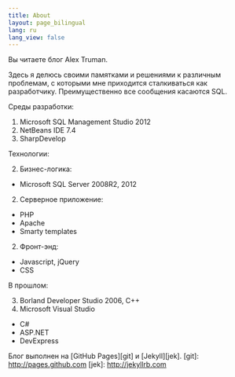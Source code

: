 ```yaml
---
title: About
layout: page_bilingual
lang: ru
lang_view: false
---
```

Вы читаете блог Alex Truman.

Здесь я делюсь своими памятками и решениями к различным проблемам, с которыми мне приходится сталкиваться как разработчику. Преимущественно все сообщения касаются SQL.

Среды разработки:

1. Microsoft SQL Management Studio 2012
1. NetBeans IDE 7.4
1. SharpDevelop

Технологии:

2. Бизнес-логика:
  * Microsoft SQL Server 2008R2, 2012
2. Серверное приложение:
  * PHP
  * Apache
  * Smarty templates
2. Фронт-энд:
  * Javascript, jQuery
  * CSS

В прошлом:

3. Borland Developer Studio 2006, C++
3. Microsoft Visual Studio
  * C#
  * ASP.NET
  * DevExpress

Блог выполнен на [GitHub Pages][git] и [Jekyll][jek].
[git]: http://pages.github.com
[jek]: http://jekyllrb.com